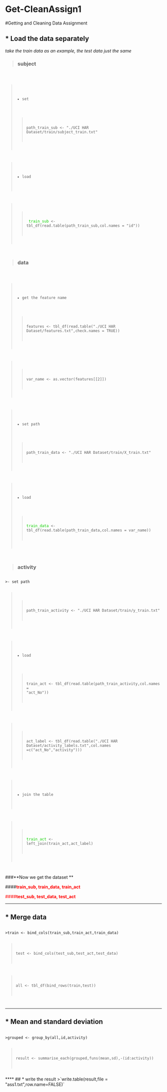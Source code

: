 # Get-CleanAssign1
#Getting and Cleaning Data Assignment

## * Load the data separately
_take the train data as an example, the test data just the same_
> ###  subject
<code>

>- set 
>>path_train_sub <- "./UCI HAR Dataset/train/subject_train.txt"

>- load

>><font color = reds> train_sub </font><- tbl_df(read.table(path_train_sub,col.names = "id"))
</code>

> ###  data
<code>

>- get the feature name
>>features <- tbl_df(read.table("./UCI HAR Dataset/features.txt",check.names = TRUE))

>>var_name <- as.vector(features[[2]])

>- set path 
>>path_train_data <- "./UCI HAR Dataset/train/X_train.txt"

>- load
>><font color = reds>train_data </font><- tbl_df(read.table(path_train_data,col.names = var_name))
</code>

> ###  activity
<code>
>- set path 

>>path_train_activity <- "./UCI HAR Dataset/train/y_train.txt"

>- load
>>train_act <- tbl_df(read.table(path_train_activity,col.names = "act_No"))

>>act_label <- tbl_df(read.table("./UCI HAR Dataset/activity_labels.txt",col.names =c("act_No","activity")))

>- join the table

>><font color = reds>train_act </font><- left_join(train_act,act_label)
</code>

###**Now we get the dataset **

####<font color=red>**train_sub, train_data, train_act**

####**test_sub, test_data, test_act**</font>

****
## * Merge data
<code>
>train <- bind_cols(train_sub,train_act,train_data)

>test <- bind_cols(test_sub,test_act,test_data)

>all <- tbl_df(bind_rows(train,test))
</code>

****
##  * Mean and standard deviation 
<code>
>grouped <- group_by(all,id,activity)

>result <- summarise_each(grouped,funs(mean,sd),-(id:activity))

</code>
****
## * write the result
>`write.table(result,file = "ass1.txt",row.name=FALSE)`
